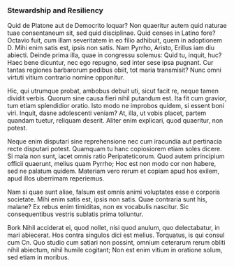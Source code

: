 ### Stewardship and Resiliency

Quid de Platone aut de Democrito loquar? Non quaeritur autem quid naturae tuae consentaneum sit, sed quid disciplinae. Quid censes in Latino fore? Octavio fuit, cum illam severitatem in eo filio adhibuit, quem in adoptionem D. Mihi enim satis est, ipsis non satis. Nam Pyrrho, Aristo, Erillus iam diu abiecti. Deinde prima illa, quae in congressu solemus: Quid tu, inquit, huc? Haec bene dicuntur, nec ego repugno, sed inter sese ipsa pugnant. Cur tantas regiones barbarorum pedibus obiit, tot maria transmisit? Nunc omni virtuti vitium contrario nomine opponitur.

Hic, qui utrumque probat, ambobus debuit uti, sicut facit re, neque tamen dividit verbis. Quorum sine causa fieri nihil putandum est. Ita fit cum gravior, tum etiam splendidior oratio. Isto modo ne improbos quidem, si essent boni viri. Inquit, dasne adolescenti veniam? At, illa, ut vobis placet, partem quandam tuetur, reliquam deserit. Aliter enim explicari, quod quaeritur, non potest.

Neque enim disputari sine reprehensione nec cum iracundia aut pertinacia recte disputari potest. Quamquam tu hanc copiosiorem etiam soles dicere. Si mala non sunt, iacet omnis ratio Peripateticorum. Quod autem principium officii quaerunt, melius quam Pyrrho; Hoc est non modo cor non habere, sed ne palatum quidem. Materiam vero rerum et copiam apud hos exilem, apud illos uberrimam reperiemus.

Nam si quae sunt aliae, falsum est omnis animi voluptates esse e corporis societate. Mihi enim satis est, ipsis non satis. Quae contraria sunt his, malane? Ex rebus enim timiditas, non ex vocabulis nascitur. Sic consequentibus vestris sublatis prima tolluntur.

Bork Nihil acciderat ei, quod nollet, nisi quod anulum, quo delectabatur, in mari abiecerat. Hos contra singulos dici est melius. Torquatus, is qui consul cum Cn. Quo studio cum satiari non possint, omnium ceterarum rerum obliti níhil abiectum, nihil humile cogitant; Non est enim vitium in oratione solum, sed etiam in moribus. 
